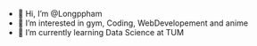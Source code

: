 - 👋 Hi, I’m @Longppham
- 👀 I’m interested in gym, Coding, WebDevelopement and anime
- 🌱 I’m currently learning Data Science at TUM

<!---
Longppham/Longppham is a ✨ special ✨ repository because its `README.md` (this file) appears on your GitHub profile.
You can click the Preview link to take a look at your changes.
--->
